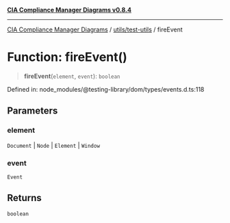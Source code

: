 [**CIA Compliance Manager Diagrams v0.8.4**](../../../README.md)

***

[CIA Compliance Manager Diagrams](../../../modules.md) / [utils/test-utils](../README.md) / fireEvent

# Function: fireEvent()

> **fireEvent**(`element`, `event`): `boolean`

Defined in: node\_modules/@testing-library/dom/types/events.d.ts:118

## Parameters

### element

`Document` | `Node` | `Element` | `Window`

### event

`Event`

## Returns

`boolean`
